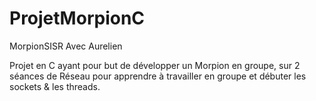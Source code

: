 # ProjetMorpionC
MorpionSISR Avec Aurelien

Projet en C ayant pour but de développer un Morpion en groupe, sur 2 séances de Réseau pour apprendre à travailler en groupe et débuter les sockets & les threads.
